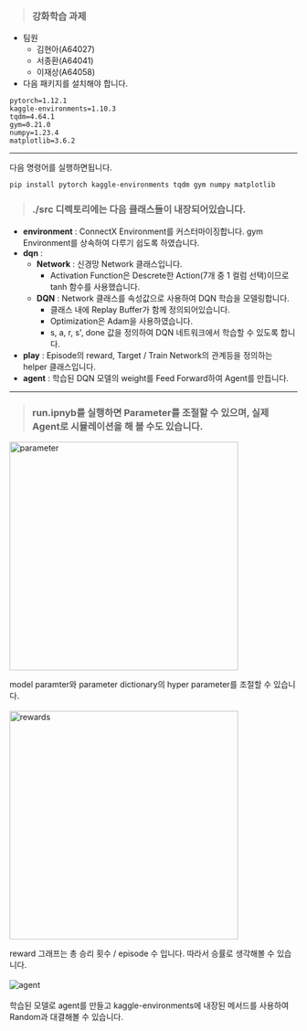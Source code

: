 > <h3> 강화학습 과제 </h3>
- 팀원
  - 김현아(A64027)
  - 서종환(A64041)
  - 이재상(A64058)
- 다음 패키지를 설치해야 합니다.
```
pytorch=1.12.1
kaggle-environments=1.10.3
tqdm=4.64.1
gym=0.21.0
numpy=1.23.4
matplotlib=3.6.2
```
<hr>

다음 명령어를 실행하면됩니다.
```
pip install pytorch kaggle-environments tqdm gym numpy matplotlib
```

> <h3> ./src 디렉토리에는 다음 클래스들이 내장되어있습니다.
- **environment** : ConnectX Environment를 커스터마이징합니다. gym Environment를 상속하여 다루기 쉽도록 하였습니다.
- **dqn** :
  - **Network** : 신경망 Network 클래스입니다.
    - Activation Function은 Descrete한 Action(7개 중 1 컬럼 선택)이므로 tanh 함수를 사용했습니다.
  - **DQN** : Network 클래스를 속성값으로 사용하여 DQN 학습을 모델링합니다.
    - 클래스 내에 Replay Buffer가 함께 정의되어있습니다.
    - Optimization은 Adam을 사용하였습니다.
    - s, a, r, s', done 값을 정의하여 DQN 네트워크에서 학습할 수 있도록 합니다.
- **play** : Episode의 reward, Target / Train Network의 관계등을 정의하는 helper 클래스입니다.
- **agent** : 학습된 DQN 모델의 weight를 Feed Forward하여 Agent를 만듭니다.

<hr></hr>

> <h3> run.ipnyb를 실행하면 Parameter를 조절할 수 있으며, 실제 Agent로 시뮬레이션을 해 볼 수도 있습니다.

<img width="400" alt="parameter" src="https://user-images.githubusercontent.com/95918475/209474146-70e9ca00-6e87-49e5-ab74-81aa2f72047c.png">

model paramter와 parameter dictionary의 hyper parameter를 조절할 수 있습니다.
<br></br>
<img width="400" alt="rewards" src="https://user-images.githubusercontent.com/95918475/209474209-84bca428-a4a6-4187-8a4a-aaea0c82e017.png">

reward 그래프는 총 승리 횟수 / episode 수 입니다. 따라서 승률로 생각해볼 수 있습니다.
<br></br>
![agent](https://user-images.githubusercontent.com/95918475/209474289-4ac4ef67-eee0-4fb8-9da8-18c695a44741.gif)
<br></br>
학습된 모델로 agent를 만들고 kaggle-environments에 내장된 메서드를 사용하여 Random과 대결해볼 수 있습니다.




